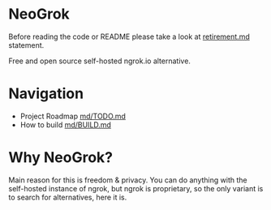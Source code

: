 # NeoGrok

Before reading the code or README please take a look at 
[retirement.md](retirement.md) statement.

Free and open source self-hosted ngrok.io alternative.

# Navigation

- Project Roadmap [md/TODO.md](md/TODO.md)
- How to build [md/BUILD.md](md/BUILD.md)

# Why NeoGrok?

Main reason for this is freedom & privacy. You can do anything with the self-hosted instance of ngrok, but ngrok is proprietary, so the only variant is to search for alternatives, here it is.
